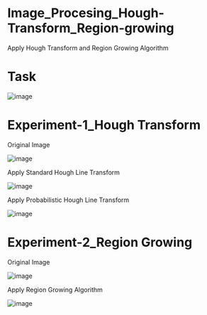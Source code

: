 # Image_Procesing_Hough-Transform_Region-growing
Apply Hough Transform and Region Growing Algorithm

# Task 
![image](https://user-images.githubusercontent.com/63797979/182169129-0ed5426f-de6a-49a8-85b8-e7524eb81e7f.png)

# Experiment-1_Hough Transform
Original Image 

![image](https://user-images.githubusercontent.com/63797979/182169273-3497b619-7c8a-4a3e-a15a-92b0456a4ee1.png)

Apply Standard Hough Line Transform

![image](https://user-images.githubusercontent.com/63797979/182169430-b63dd53a-892e-480b-8c10-7aa17f266479.png)


Apply Probabilistic Hough Line Transform

![image](https://user-images.githubusercontent.com/63797979/182169514-32bd4d88-eb47-4d28-afbc-8fc7c667e39c.png)

# Experiment-2_Region Growing 

Original Image 

![image](https://user-images.githubusercontent.com/63797979/182169737-ba273761-95f6-4931-a1ef-d8a2671b8331.png)

Apply Region Growing Algorithm

![image](https://user-images.githubusercontent.com/63797979/182169842-18e2a496-e363-4611-84dc-ac4ca97ae06e.png)


